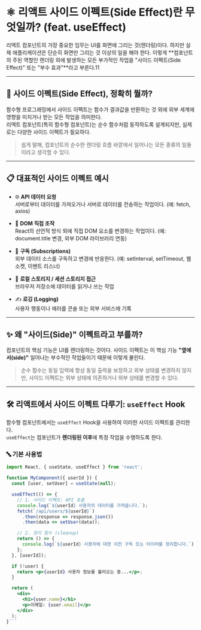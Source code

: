 # ⚛️ 리액트 사이드 이펙트(Side Effect)란 무엇일까? (feat. useEffect)

리액트 컴포넌트의 가장 중요한 임무는 UI를 화면에 그리는 것(렌더링)이다. 하지만 실제 애플리케이션은 단순히 화면만 그리는 것 이상의 일을 해야 한다. 이렇게 **컴포넌트의 주된 역할인 렌더링 외에 발생하는 모든 부가적인 작업을 "사이드 이펙트(Side Effect)" 또는 "부수 효과"**라고 부른다.11

---

## 🤔 사이드 이펙트(Side Effect), 정확히 뭘까?

함수형 프로그래밍에서 사이드 이펙트는 함수가 결과값을 반환하는 것 외에 외부 세계에 영향을 미치거나 받는 모든 작업을 의미한다.  
리액트 컴포넌트(특히 함수형 컴포넌트)는 순수 함수처럼 동작하도록 설계되지만, 실제로는 다양한 사이드 이펙트가 필요하다.

> 쉽게 말해, 컴포넌트의 순수한 렌더링 흐름 바깥에서 일어나는 모든 종류의 일들이라고 생각할 수 있다.

---

## 📋 대표적인 사이드 이펙트 예시

- 🌐 **API 데이터 요청**  
  서버로부터 데이터를 가져오거나 서버로 데이터를 전송하는 작업이다. (예: fetch, axios)

- 📄 **DOM 직접 조작**  
  React의 선언적 방식 외에 직접 DOM 요소를 변경하는 작업이다. (예: document.title 변경, 외부 DOM 라이브러리 연동)

- 🔔 **구독 (Subscriptions)**  
  외부 데이터 소스를 구독하고 변경에 반응한다. (예: setInterval, setTimeout, 웹소켓, 이벤트 리스너)

- 💾 **로컬 스토리지 / 세션 스토리지 접근**  
  브라우저 저장소에 데이터를 읽거나 쓰는 작업

- ✍️ **로깅 (Logging)**  
  사용자 행동이나 에러를 콘솔 또는 외부 서비스에 기록

---

## ✨ 왜 "사이드(Side)" 이펙트라고 부를까?

컴포넌트의 핵심 기능은 UI를 렌더링하는 것이다. 사이드 이펙트는 이 핵심 기능 **"옆에서(side)"** 일어나는 부수적인 작업들이기 때문에 이렇게 불린다.

> 순수 함수는 동일 입력에 항상 동일 출력을 보장하고 외부 상태를 변경하지 않지만, 사이드 이펙트는 외부 상태에 의존하거나 외부 상태를 변경할 수 있다.

---

## 🛠️ 리액트에서 사이드 이펙트 다루기: `useEffect` Hook

함수형 컴포넌트에서는 `useEffect` Hook을 사용하여 이러한 사이드 이펙트를 관리한다.  
`useEffect`는 컴포넌트가 **렌더링된 이후**에 특정 작업을 수행하도록 한다.

### 🔤 기본 사용법

```jsx
import React, { useState, useEffect } from 'react';

function MyComponent({ userId }) {
  const [user, setUser] = useState(null);

  useEffect(() => {
    // 1. 사이드 이펙트: API 호출
    console.log(`${userId} 사용자의 데이터를 가져옵니다.`);
    fetch(`/api/users/${userId}`)
      .then(response => response.json())
      .then(data => setUser(data));

    // 2. 정리 함수 (cleanup)
    return () => {
      console.log(`${userId} 사용자에 대한 이전 구독 또는 타이머를 정리합니다.`);
    };
  }, [userId]);

  if (!user) {
    return <p>{userId} 사용자 정보를 불러오는 중...</p>;
  }

  return (
    <div>
      <h1>{user.name}</h1>
      <p>이메일: {user.email}</p>
    </div>
  );
}```